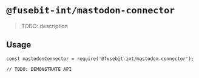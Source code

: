 # `@fusebit-int/mastodon-connector`

> TODO: description

## Usage

```
const mastodonConnector = require('@fusebit-int/mastodon-connector');

// TODO: DEMONSTRATE API
```
